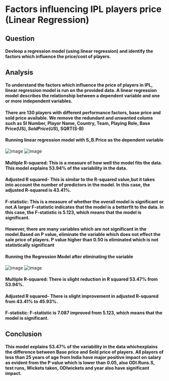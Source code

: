 # Factors influencing IPL players price (Linear Regression)
## Question
#### Devleop a regression model (using linear regression) and identify the factors which influence the price/cost of players.
## Analysis
#### To understand the factors which influence the price of players in IPL, linear regression model is run on the provided data. A linear regression model describes the relationship between a dependent variable and one or more independent variables.
#### There are 130 players with different performance factors, base price and sold price available. We remove the redundant and unwanted colums such as SI Number, Player Name, Country, Team, Playing Role, Base Price(US$), Sold Price(US$), SQRT(S-B)
#### Running linear regression model with S_B.Price as the dependent variable
![image](https://user-images.githubusercontent.com/127151695/225510564-de6a4537-fb62-4c60-b7f3-c21e496b6101.png)
![image](https://user-images.githubusercontent.com/127151695/225510686-92e8ccb3-c5e8-4f3f-b166-988455f83499.png)
#### Multiple R-squared: This is a measure of how well the model fits the data. This model explains 53.94% of the variability in the data.
#### Adjusted R squared- This is similar to the R-squared value,but it takes into account the number of predictors in the model. In this case, the adjusted R-squared is 43.41%.
#### F-statistic: This is a measure of whether the overall model is significant or not.A larger F-statistic indicates that the model is a betterfit to the data. In this case, the F-statistic is 5.123, which means that the model is significant.
#### However, there are many variables which are not significant in the model.Based on P value, eliminate the variable which does not effect the sale price of players. P value higher than 0.50 is eliminated which is not statistically significant
#### Running the Regression Model after eliminating the variable
![image](https://user-images.githubusercontent.com/127151695/225511377-1fb4623c-d877-45e5-8194-13669b10f2b9.png)
![image](https://user-images.githubusercontent.com/127151695/225511450-4ee9bc13-ab8b-40a9-9ac1-09814fd5c044.png)
#### Multiple R-squared: There is slight reduction in R squared 53.47% from 53.94%.
#### Adjusted R squared- There is slight improvement in adjusted R-squared from 43.41% to 45.93%.
#### F-statistic: F-statistic is 7.087 improved from 5.123, which means that the model is significant.
## Conclusion
#### This model explains 53.47% of the variability in the data whichexplains the difference between Base price and Sold price of players. All players of less than 25 years of age from India have major positive impact on salary as evident from the P value which is lower than 0.05, also ODI.Runs.S, test runs, Wickets taken, ODIwickets and year also have significant impact.
